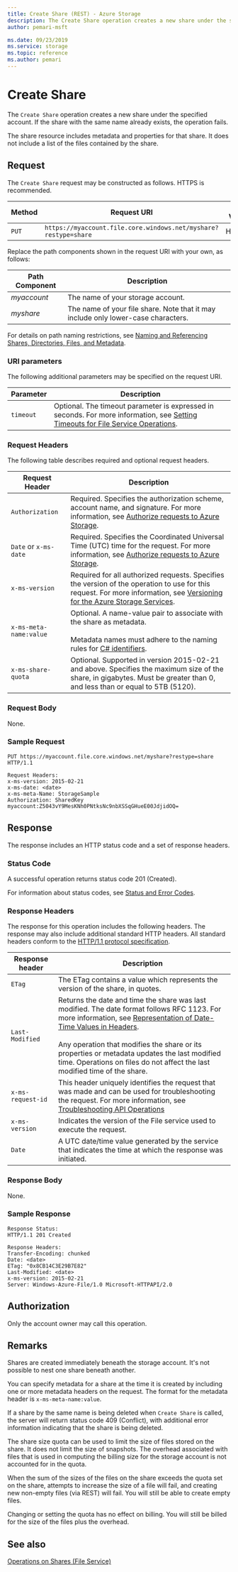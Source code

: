 ```yaml
---
title: Create Share (REST) - Azure Storage
description: The Create Share operation creates a new share under the specified account. If the share with the same name already exists, the operation fails. 
author: pemari-msft

ms.date: 09/23/2019
ms.service: storage
ms.topic: reference
ms.author: pemari
---
```


# Create Share

The `Create Share` operation creates a new share under the specified account. If the share with the same name already exists, the operation fails.  
  
 The share resource includes metadata and properties for that share. It does not include a list of the files contained by the share.  
  
## Request  
 The `Create Share` request may be constructed as follows. HTTPS is recommended.  
  
|Method|Request URI|HTTP Version|  
|------------|-----------------|------------------|  
|`PUT`|`https://myaccount.file.core.windows.net/myshare?restype=share`|HTTP/1.1|  
  
 Replace the path components shown in the request URI with your own, as follows:  
  
|Path Component|Description|  
|--------------------|-----------------|  
|*myaccount*|The name of your storage account.|  
|*myshare*|The name of your file share. Note that it may include only lower-case characters.|  
  
 For details on path naming restrictions, see [Naming and Referencing Shares, Directories, Files, and Metadata](Naming-and-Referencing-Shares--Directories--Files--and-Metadata.md).  
  
### URI parameters  
 The following additional parameters may be specified on the request URI.  
  
|Parameter|Description|  
|---------------|-----------------|  
|`timeout`|Optional. The timeout parameter is expressed in seconds. For more information, see [Setting Timeouts for File Service Operations](Setting-Timeouts-for-File-Service-Operations.md).|  
  
### Request Headers  
 The following table describes required and optional request headers.  
  
|Request Header|Description|  
|--------------------|-----------------|  
|`Authorization`|Required. Specifies the authorization scheme, account name, and signature. For more information, see [Authorize requests to Azure Storage](authorize-requests-to-azure-storage.md).|  
|`Date` or `x-ms-date`|Required. Specifies the Coordinated Universal Time (UTC) time for the request. For more information, see [Authorize requests to Azure Storage](authorize-requests-to-azure-storage.md).|  
|`x-ms-version`|Required for all authorized requests. Specifies the version of the operation to use for this request. For more information, see [Versioning for the Azure Storage Services](Versioning-for-the-Azure-Storage-Services.md).|  
|`x-ms-meta-name:value`|Optional. A name-value pair to associate with the share as metadata.<br /><br /> Metadata names must adhere to the naming rules for [C# identifiers](https://docs.microsoft.com/dotnet/csharp/language-reference).|  
|`x-ms-share-quota`|Optional. Supported in version 2015-02-21 and above. Specifies the maximum size of the share, in gigabytes. Must be greater than 0, and less than or equal to 5TB (5120).|  
  
### Request Body  
 None.  
  
### Sample Request  
  
```  
PUT https://myaccount.file.core.windows.net/myshare?restype=share HTTP/1.1  
  
Request Headers:  
x-ms-version: 2015-02-21  
x-ms-date: <date>  
x-ms-meta-Name: StorageSample  
Authorization: SharedKey myaccount:Z5043vY9MesKNh0PNtksNc9nbXSSqGHueE00JdjidOQ=  
```  
  
## Response  
 The response includes an HTTP status code and a set of response headers.  
  
### Status Code  
 A successful operation returns status code 201 (Created).  
  
 For information about status codes, see [Status and Error Codes](Status-and-Error-Codes2.md).  
  
### Response Headers  
 The response for this operation includes the following headers. The response may also include additional standard HTTP headers. All standard headers conform to the [HTTP/1.1 protocol specification](https://go.microsoft.com/fwlink/?linkid=150478).  
  
|Response header|Description|  
|---------------------|-----------------|  
|`ETag`|The ETag contains a value which represents the version of the share, in quotes.|  
|`Last-Modified`|Returns the date and time the share was last modified. The date format follows RFC 1123. For more information, see [Representation of Date-Time Values in Headers](Representation-of-Date-Time-Values-in-Headers.md).<br /><br /> Any operation that modifies the share or its properties or metadata updates the last modified time. Operations on files do not affect the last modified time of the share.|  
|`x-ms-request-id`|This header uniquely identifies the request that was made and can be used for troubleshooting the request. For more information, see [Troubleshooting API Operations](Troubleshooting-API-Operations.md)|  
|`x-ms-version`|Indicates the version of the File service used to execute the request.|  
|`Date`|A UTC date/time value generated by the service that indicates the time at which the response was initiated.|  
  
### Response Body  
 None.  
  
### Sample Response  
  
```  
Response Status:  
HTTP/1.1 201 Created  
  
Response Headers:  
Transfer-Encoding: chunked  
Date: <date>  
ETag: "0x8CB14C3E29B7E82"  
Last-Modified: <date>  
x-ms-version: 2015-02-21  
Server: Windows-Azure-File/1.0 Microsoft-HTTPAPI/2.0  
```  
  
## Authorization  
 Only the account owner may call this operation.  
  
## Remarks  
 Shares are created immediately beneath the storage account. It's not possible to nest one share beneath another.  
  
 You can specify metadata for a share at the time it is created by including one or more metadata headers on the request. The format for the metadata header is `x-ms-meta-name:value`.  
  
 If a share by the same name is being deleted when `Create Share` is called, the server will return status code 409 (Conflict), with additional error information indicating that the share is being deleted.  
  
 The share size quota can be used to limit the size of files stored on the share.  It does not limit the size of snapshots.  The overhead associated with files that is used in computing the billing size for the storage account is not accounted for in the quota.  
  
 When the sum of the sizes of the files on the share exceeds the quota set on the share, attempts to increase the size of a file will fail, and creating new non-empty files (via REST) will fail. You will still be able to create empty files.  
  
 Changing or setting the quota has no effect on billing. You will still be billed for the size of the files plus the overhead.  
  
## See also  
 [Operations on Shares (File Service)](Operations-on-Shares--File-Service-.md)
